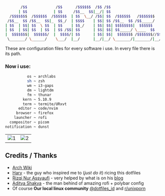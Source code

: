 ```sh
       /$$             /$$      /$$$$$$  /$$ /$$
      | $$            | $$     /$$__  $$|__/| $$
  /$$$$$$$  /$$$$$$  /$$$$$$  | $$  \__/ /$$| $$  /$$$$$$   /$$$$$$$
 /$$__  $$ /$$__  $$|_  $$_/  | $$$$    | $$| $$ /$$__  $$ /$$_____/
| $$  | $$| $$  \ $$  | $$    | $$_/    | $$| $$| $$$$$$$$|  $$$$$$
| $$  | $$| $$  | $$  | $$ /$$| $$      | $$| $$| $$_____/ \____  $$
|  $$$$$$$|  $$$$$$/  |  $$$$/| $$      | $$| $$|  $$$$$$$ /$$$$$$$//$$
 \_______/ \______/    \___/  |__/      |__/|__/ \_______/|_______/|__/
```

These are configuration files for every software i use.
In every file there is its path.

### Now i use:

```sh
          os ~ archlabs
          sh ~ zsh
          wm ~ i3-gaps
          dm ~ lightdm
          fm ~ thunar
        kern ~ 5.10.9
        term ~ termite/URxvt
      editor ~ code/nvim
     browser ~ firefox
    launcher ~ rofi
  compositor ~ picom
notification ~ dunst
```

<table>
  <tr>
    <td> <img src="https://raw.githubusercontent.com/opxop/dotfiles/main/.skrinsut/1.png" alt="1"></td>
    <td> <img src="https://raw.githubusercontent.com/opxop/dotfiles/main/.skrinsut/2.png" alt="2"></td>
  </tr>
</table>

## Credits / Thanks

- [Arch Wiki](https://wiki.archlinux.org/)
- [Hary](https://github.com/owl4ce) - the guy who inspired me to (*just do it*) ricing this dotfiles
- [Rizqi Nur Assyaufi](https://github.com/bandithijo) - very helped by what is on his [blog](https://bandithijo.github.io/)
- [Aditya Shakya](https://github.com/adi1090x) - the man behind of amazing rofi + polybar config
- Of course **Our local linux community** [@dotfiles_id](https://t.me/dotfiles_id) and [r/unixporn](https://www.reddit.com/r/unixporn/)

